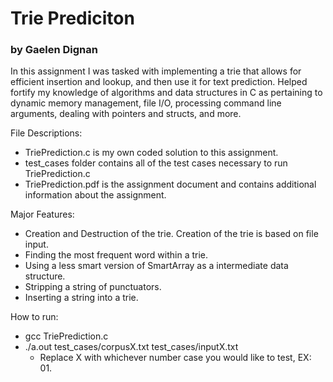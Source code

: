 # Trie Prediciton
### by Gaelen Dignan

In this assignment I was tasked with implementing a trie that allows for efficient insertion and lookup, and then use it for text prediction. Helped fortify my knowledge of algorithms and data structures in C as pertaining to dynamic memory management, file I/O, processing command line arguments, dealing with pointers and structs, and more.

File Descriptions:
- TriePrediction.c is my own coded solution to this assignment.
- test_cases folder contains all of the test cases necessary to run TriePrediction.c
- TriePrediction.pdf is the assignment document and contains additional information about the assignment.

Major Features:
- Creation and Destruction of the trie. Creation of the trie is based on file input.
- Finding the most frequent word within a trie.
- Using a less smart version of SmartArray as a intermediate data structure.
- Stripping a string of punctuators.
- Inserting a string into a trie.

How to run:
- gcc TriePrediction.c
- ./a.out test_cases/corpusX.txt test_cases/inputX.txt
    - Replace X with whichever number case you would like to test, EX: 01.